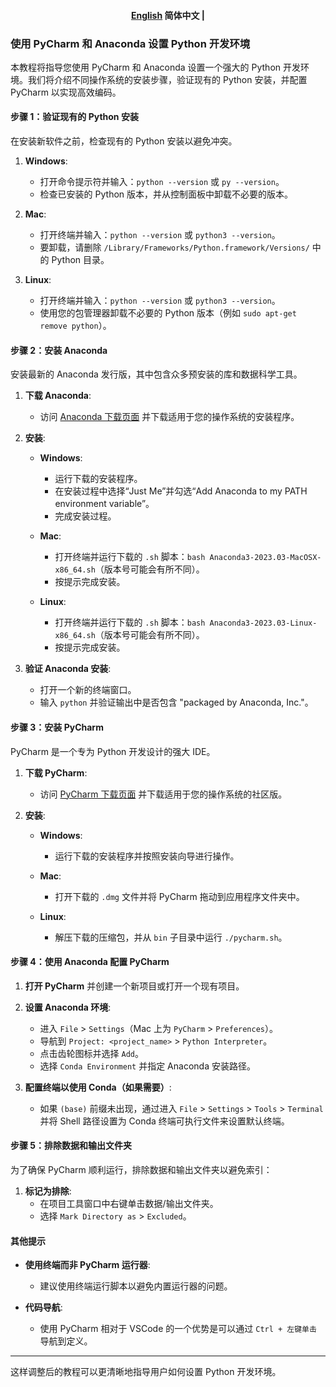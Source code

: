 <h4 align="center">
    <p>
        <a href="https://github.com/Collaborative-AI/tutorial/blob/main/Git/README.md">English</a>
        <b>简体中文</b> |
    </p>
</h4>


### 使用 PyCharm 和 Anaconda 设置 Python 开发环境

本教程将指导您使用 PyCharm 和 Anaconda 设置一个强大的 Python 开发环境。我们将介绍不同操作系统的安装步骤，验证现有的 Python 安装，并配置 PyCharm 以实现高效编码。

#### 步骤 1：验证现有的 Python 安装

在安装新软件之前，检查现有的 Python 安装以避免冲突。

1. **Windows**:
   - 打开命令提示符并输入：`python --version` 或 `py --version`。
   - 检查已安装的 Python 版本，并从控制面板中卸载不必要的版本。

2. **Mac**:
   - 打开终端并输入：`python --version` 或 `python3 --version`。
   - 要卸载，请删除 `/Library/Frameworks/Python.framework/Versions/` 中的 Python 目录。

3. **Linux**:
   - 打开终端并输入：`python --version` 或 `python3 --version`。
   - 使用您的包管理器卸载不必要的 Python 版本（例如 `sudo apt-get remove python`）。

#### 步骤 2：安装 Anaconda

安装最新的 Anaconda 发行版，其中包含众多预安装的库和数据科学工具。

1. **下载 Anaconda**:
   - 访问 [Anaconda 下载页面](https://www.anaconda.com/products/distribution) 并下载适用于您的操作系统的安装程序。

2. **安装**:
   - **Windows**:
     - 运行下载的安装程序。
     - 在安装过程中选择“Just Me”并勾选“Add Anaconda to my PATH environment variable”。
     - 完成安装过程。

   - **Mac**:
     - 打开终端并运行下载的 `.sh` 脚本：`bash Anaconda3-2023.03-MacOSX-x86_64.sh`（版本号可能会有所不同）。
     - 按提示完成安装。

   - **Linux**:
     - 打开终端并运行下载的 `.sh` 脚本：`bash Anaconda3-2023.03-Linux-x86_64.sh`（版本号可能会有所不同）。
     - 按提示完成安装。

3. **验证 Anaconda 安装**:
   - 打开一个新的终端窗口。
   - 输入 `python` 并验证输出中是否包含 "packaged by Anaconda, Inc."。

#### 步骤 3：安装 PyCharm

PyCharm 是一个专为 Python 开发设计的强大 IDE。

1. **下载 PyCharm**:
   - 访问 [PyCharm 下载页面](https://www.jetbrains.com/pycharm/download/) 并下载适用于您的操作系统的社区版。

2. **安装**:
   - **Windows**:
     - 运行下载的安装程序并按照安装向导进行操作。

   - **Mac**:
     - 打开下载的 `.dmg` 文件并将 PyCharm 拖动到应用程序文件夹中。

   - **Linux**:
     - 解压下载的压缩包，并从 `bin` 子目录中运行 `./pycharm.sh`。

#### 步骤 4：使用 Anaconda 配置 PyCharm

1. **打开 PyCharm** 并创建一个新项目或打开一个现有项目。

2. **设置 Anaconda 环境**:
   - 进入 `File` > `Settings`（Mac 上为 `PyCharm` > `Preferences`）。
   - 导航到 `Project: <project_name>` > `Python Interpreter`。
   - 点击齿轮图标并选择 `Add`。
   - 选择 `Conda Environment` 并指定 Anaconda 安装路径。

3. **配置终端以使用 Conda（如果需要）**:
   - 如果 `(base)` 前缀未出现，通过进入 `File` > `Settings` > `Tools` > `Terminal` 并将 Shell 路径设置为 Conda 终端可执行文件来设置默认终端。

#### 步骤 5：排除数据和输出文件夹

为了确保 PyCharm 顺利运行，排除数据和输出文件夹以避免索引：

1. **标记为排除**:
   - 在项目工具窗口中右键单击数据/输出文件夹。
   - 选择 `Mark Directory as` > `Excluded`。

#### 其他提示

- **使用终端而非 PyCharm 运行器**:
  - 建议使用终端运行脚本以避免内置运行器的问题。

- **代码导航**:
  - 使用 PyCharm 相对于 VSCode 的一个优势是可以通过 `Ctrl + 左键单击` 导航到定义。

---

这样调整后的教程可以更清晰地指导用户如何设置 Python 开发环境。